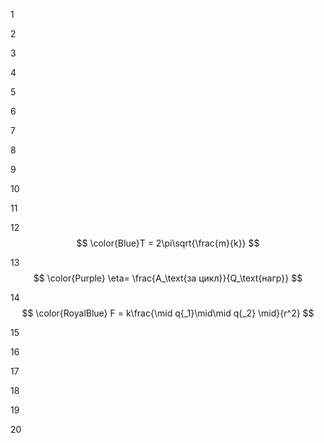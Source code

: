 1



2




3





4




5




6




7





8



9



10




11



12 $$ \color{Blue}T = 2\pi\sqrt{\frac{m}{k}} $$


13 $$ \color{Purple} \eta= \frac{A_\text{за цикл}}{Q_\text{нагр}} $$



14 $$ \color{RoyalBlue} F = k\frac{\mid q{_1}\mid\mid q{_2} \mid}{r^2} $$



15




16





17




18





19




20
